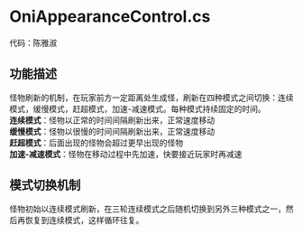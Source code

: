 # OniAppearanceControl.cs
代码：陈雅淑  

## 功能描述
怪物刷新的机制，在玩家前方一定距离处生成怪，刷新在四种模式之间切换：连续模式，缓慢模式，赶超模式，加速-减速模式。每种模式持续固定的时间。  
**连续模式**：怪物以正常的时间间隔刷新出来，正常速度移动   
**缓慢模式**：怪物以很慢的时间间隔刷新出来，正常速度移动   
**赶超模式**：后面出现的怪物会超过更早出现的怪物  
**加速-减速模式**：怪物在移动过程中先加速，快要接近玩家时再减速    

## 模式切换机制
怪物初始以连续模式刷新，在三轮连续模式之后随机切换到另外三种模式之一，然后再恢复到连续模式，这样循环往复。